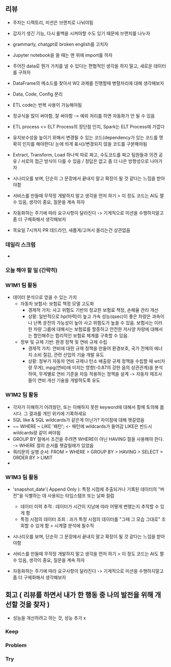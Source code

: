 ## 리뷰
- 주차는 디렉토리, 미션은 브랜치로 나눠야됨
- 갑자기 생긴 기능, 다시 롤백을 시켜야할 수도 있기 때문에 브랜치를 나누자
- grammarly, chatgpt로 broken english를 고치자
- Jupyter notebook을 쓸 때는 맨 위에 import를 하자
- 주어진 data로 뭔가 가치를 낼 수 있다는 편협적인 생각을 하지 말고, 새로운 데이터를 구하자
- DataFrame의 메소드를 찾아서 W2 과제를 진행할때 병렬처리에 대해 생각해보자
- Data, Code, Config 분리
- ETL code는 반복 사용이 가능해야됨
- 정규식을 많이 써야함, 잘 써야함 -> 예외 처리를 하면 자동화가 안 될 수 있음
- ETL process <> ELT Process의 장단점 인지, Spark는 ELT Process에 가깝다
- 유지보수성을 높이기 위해서 변경될 수 있는 코드(dependency가 있는 코드를 명확히 인지를 해야한다/ 눈에 띄게 표시)/변경되지 않을 코드를 구분해야됨
- Extract, Transform, Load 하나씩 따로 짜고, 수도코드를 짜고 팀원들과 의견 공유 / 서로의 접근 방식이 다를 수 있음 / 정답은 없고 좀 더 나은 방향성으로 나아가자

- 시나리오를 보며, 단순히 그 문장에서 끝내지 말고 확장이 될 것 같다는 느낌을 받아야함
- 서비스를 만들때 무작정 개발하지 말고 생각을 먼저 하기 > 이 정도 코드는 AI도 짤 수 있음, 생각이 중요, 질문을 계속 하자
- 자동화하는 주기에 따라 요구사항이 달라진다 -> 기계적으로 미션을 수행하지말고 좀 더 구체화해서 생각해보자

- 목요일 7시까지 PR 데드라인, 새롭게/고쳐서 올리는건 상관없음
### 데일리 스크럼
- 
### 오늘 해야 할 일 (간략히)

### W1M1 팀 활동
- 데이터 분석으로 얻을 수 있는 가치
  - 자동차 보험사: 보험료 책정 모델 고도화
    - 경제적 가치: 사고 위험도 기반의 정교한 보험료 책정, 손해율 관리 개선
    - 상황: 일반적으로 hp(마력)이 높고 가속 성능(qsec)이 좋은 차량은 과속이나 난폭 운전의 가능성이 높아 사고 위험도가 높을 수 있음. 보험사는 이러한 차량 그룹에 대해서는 보험료를 할증하고 안전한 저사양 차량에 대해서는 할인해주는 합리적인 보험료 체계를 구축할 수 있음.
  - 정부 및 규제 기반: 환경 정책 및 연비 규제 수립
    - 경제적 가치: 연비에 대한 규제 정책을 만들어 환경보호, 국가 전체의 에너지 소비 절감, 관련 산업의 기술 개발 유도
    - 상황: 정부가 자동차 연비 규제나 탄소 배출량 규제 정책을 수립할 때 wt(차량 무게), mpg(연비)에 미치는 영향(-0.87의 강한 음의 상관관계)을 분석하여, 무게별로 연비 기준을 차등 적용하는 정책을 설계 -> 자동차 제조사들이 연비 개선 기술을 개발하도록 유도

### W1M2 팀 활동
- 각자가 이해하기 어려웠던, 또는 이해하지 못한 keyword에 대해서 함께 토의해 봅시다. 그 결과를 개인 위키에 기록하세요
- SQL like & SQL wildcards가 같은게 아닌가? 차이점에 대해 헷갈렸음
- ~~ WHERE ~ LIKE '패턴'; <- 패턴에 wildcards가 들어감 LIKE은 반드시 wildcards랑 같이 써야됨
- GROUP BY 절에서 조건을 주려면 WHERE이 아닌 HAVING 절을 사용해야 한다. -> WHERE 절의 순서를 헷갈릴때가 있었음
- 쿼리문의 실행 순서: FROM > WHERE > GROUP BY > HAVING > SELECT > ORDER BY > LIMIT
- 

### W1M3 팀 활동
- 'snapshot_date'( Append Only ): 특정 시점에 추출되거나 기록된 데이터의 "버전"을 식별하는 데 사용되는 타임스탬프 또는 날짜 컬럼
   - 데이터 이력 추적 : 데이터가 시간이 지남에 따라 어떻게 변했는지 추적할 수 있게 함
   - 특정 시점의 데이터 조회 : 과거 특정 시점의 데이터를 "그때 그 모습 그대로" 조회할 수 있게 함 > 시계열 분석에 필수적

- 시나리오를 보며, 단순히 그 문장에서 끝내지 말고 확장이 될 것 같다는 느낌을 받아야함
- 서비스를 만들때 무작정 개발하지 말고 생각을 먼저 하기 > 이 정도 코드는 AI도 짤 수 있음, 생각이 중요, 질문을 계속 하자
- 자동화하는 주기에 따라 요구사항이 달라진다 -> 기계적으로 미션을 수행하지말고 좀 더 구체화해서 생각해보자


## 회고 ( 리뷰를 하면서 내가 한 행동 중 나의 발전을 위해 개선할 것을 찾자 )
- 성능을 개선하려고 하는 것, 성능 추가 x
### Keep

### Problem

### Try
